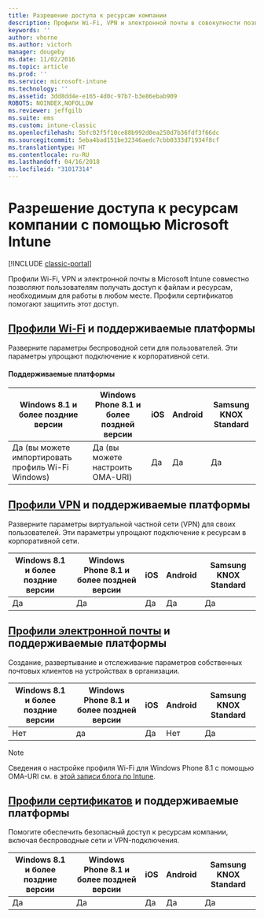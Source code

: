 ```yaml
---
title: Разрешение доступа к ресурсам компании
description: Профили Wi-Fi, VPN и электронной почты в совокупности позволяют пользователям получать доступ к нужным файлам и ресурсам.
keywords: ''
author: vhorne
ms.author: victorh
manager: dougeby
ms.date: 11/02/2016
ms.topic: article
ms.prod: ''
ms.service: microsoft-intune
ms.technology: ''
ms.assetid: 3dd8dd4e-e165-4d0c-97b7-b3e86ebab909
ROBOTS: NOINDEX,NOFOLLOW
ms.reviewer: jeffgilb
ms.suite: ems
ms.custom: intune-classic
ms.openlocfilehash: 5bfc02f5f10ce88b992d0ea250d7b36fdf3f66dc
ms.sourcegitcommit: 5eba4bad151be32346aedc7cbb0333d71934f8cf
ms.translationtype: HT
ms.contentlocale: ru-RU
ms.lasthandoff: 04/16/2018
ms.locfileid: "31017314"
---
```

# <a name="enable-access-to-company-resources-with-microsoft-intune"></a>Разрешение доступа к ресурсам компании с помощью Microsoft Intune

[!INCLUDE [classic-portal](../includes/classic-portal.md)]

Профили Wi-Fi, VPN и электронной почты в Microsoft Intune совместно позволяют пользователям получать доступ к файлам и ресурсам, необходимым для работы в любом месте. Профили сертификатов помогают защитить этот доступ.

## <a name="wi-fi-profileswi-fi-connections-in-microsoft-intunemd-and-supported-platforms"></a>[Профили Wi-Fi](wi-fi-connections-in-microsoft-intune.md) и поддерживаемые платформы

Разверните параметры беспроводной сети для пользователей. Эти параметры упрощают подключение к корпоративной сети.
#### <a name="supported-platforms"></a>Поддерживаемые платформы

|Windows 8.1 и более поздние версии|Windows Phone 8.1 и более поздней версии|iOS|Android|Samsung KNOX Standard|
|---------------------|---------------------------|---|-------|------------|
|Да (вы можете импортировать профиль Wi-Fi Windows)|Да (вы можете настроить OMA-URI) |Да|Да|Да|

## <a name="vpn-profilesvpn-connections-in-microsoft-intunemd-and-supported-platforms"></a>[Профили VPN](vpn-connections-in-microsoft-intune.md) и поддерживаемые платформы
Разверните параметры виртуальной частной сети (VPN) для своих пользователей. Эти параметры упрощают подключение к ресурсам в корпоративной сети.

|Windows 8.1 и более поздние версии|Windows Phone 8.1 и более поздней версии|iOS|Android|Samsung KNOX Standard|
|---------------------|---------------------------|---|-------|------------|
|Да|Да|Да|Да|Да|

## <a name="email-profilesconfigure-access-to-corporate-email-using-email-profiles-with-microsoft-intunemd-and-supported-platforms"></a>[Профили электронной почты](configure-access-to-corporate-email-using-email-profiles-with-microsoft-intune.md) и поддерживаемые платформы
Создание, развертывание и отслеживание параметров собственных почтовых клиентов на устройствах в организации.


| Windows 8.1 и более поздние версии | Windows Phone 8.1 и более поздней версии | iOS | Android | Samsung KNOX Standard |
|-----------------------|-----------------------------|-----|---------|-----------------------|
|          Нет           |             да             | Да |   Нет    |          Да          |

> [!NOTE]
> Сведения о настройке профиля Wi-Fi для Windows Phone 8.1 с помощью OMA-URI см. в [этой записи блога по Intune](https://blogs.technet.microsoft.com/enterprisemobility/2015/02/19/using-oma-uri-to-create-custom-wi-fi-profiles-for-windows-phone-8-1/).

## <a name="certificate-profilessecure-resource-access-with-certificate-profilesmd-and-supported-platforms"></a>[Профили сертификатов](secure-resource-access-with-certificate-profiles.md) и поддерживаемые платформы
Помогите обеспечить безопасный доступ к ресурсам компании, включая беспроводные сети и VPN-подключения.


| Windows 8.1 и более поздние версии | Windows Phone 8.1 и более поздней версии | iOS | Android | Samsung KNOX Standard |
|-----------------------|-----------------------------|-----|---------|-----------------------|
|          Да          |             Да             | Да |   Да   |          Да          |

